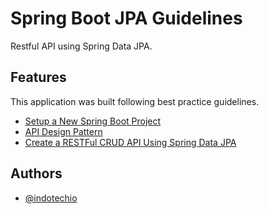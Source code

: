 
# Spring Boot JPA Guidelines

Restful API using Spring Data JPA.

## Features
This application was built following best practice guidelines.

-  [Setup a New Spring Boot Project](https://indotech.io/spring-boot-setup-new-project/)
-  [API Design Pattern](https://indotech.io/spring-boot-api-design-pattern/)
-  [Create a RESTFul CRUD API Using Spring Data JPA](https://indotech.io/spring-boot-crud-api/)


## Authors

- [@indotechio](https://github.com/indotechio)

